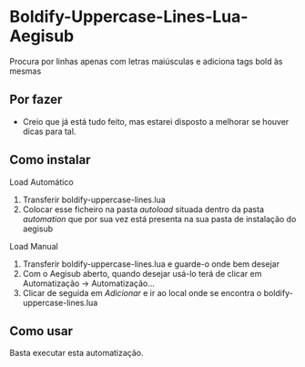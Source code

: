 Boldify-Uppercase-Lines-Lua-Aegisub
==============================

Procura por linhas apenas com letras maiúsculas e adiciona tags bold às mesmas


Por fazer
-----------------
* Creio que já está tudo feito, mas estarei disposto a melhorar se houver dicas para tal.


Como instalar
--------------

Load Automático

1. Transferir boldify-uppercase-lines.lua
2. Colocar esse ficheiro na pasta _autoload_ situada dentro da pasta _automation_ que por sua vez está presenta na sua pasta de instalação do aegisub


Load Manual

1. Transferir boldify-uppercase-lines.lua e guarde-o onde bem desejar
2. Com o Aegisub aberto, quando desejar usá-lo terá de clicar em Automatização -> Automatização...
3. Clicar de seguida em _Adicionar_ e ir ao local onde se encontra o boldify-uppercase-lines.lua


Como usar
---------

Basta executar esta automatização.